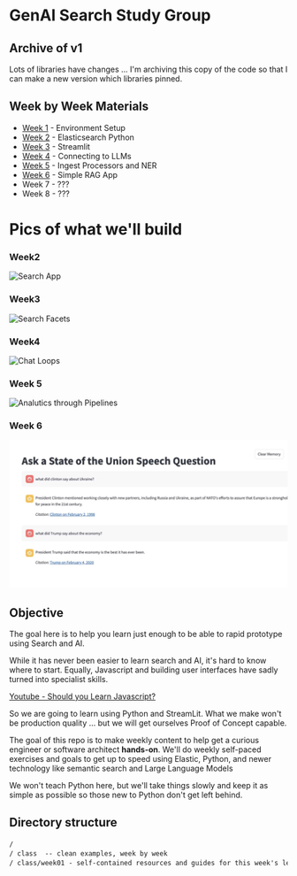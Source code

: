 # GenAI Search Study Group

## Archive of v1
Lots of libraries have changes ... I'm archiving this copy of the code so that I can make a new version which libraries pinned.


## Week by Week Materials

* [Week 1](class/week01/README.md) - Environment Setup
* [Week 2](class/week02/README.md) - Elasticsearch Python
* [Week 3](class/week03/README.md) - Streamlit
* [Week 4](class/week04/README.md) - Connecting to LLMs
* [Week 5](class/week05/README.md) - Ingest Processors and NER
* [Week 6](class/week06/README.md) - Simple RAG App
* Week 7 - ???
* Week 8 - ???

# Pics of what we'll build

### Week2
![Search App](class/week02/search.jpg)

### Week3
![Search Facets](class/week03/facets.jpg)

### Week4
![Chat Loops](class/week04/img/LLMChat.jpg)

### Week 5
![Analutics through Pipelines](class/week05/img/kibana.jpg)

### Week 6
![Simple RAG](class/week06/img/rag-app.jpg)

## Objective

The goal here is to help you learn just enough to be able to rapid prototype using Search and AI.

While it has never been easier to learn search and AI, it's hard to know where to start.  Equally, Javascript and building user interfaces have sadly turned into specialist skills.

[Youtube - Should you Learn Javascript?](https://www.youtube.com/watch?v=Uo3cL4nrGOk)

So we are going to learn using Python and StreamLit. What we make won't be production quality ... but we will get ourselves Proof of Concept capable.

The goal of this repo is to make weekly content to help get a curious engineer or software architect **hands-on**. We'll do weekly self-paced exercises and goals to get up to speed using Elastic, Python, and newer technology like semantic search and Large Language Models

We won't teach Python here, but we'll take things slowly and keep it as simple as possible so those new to Python don't get left behind. 


## Directory structure

```txt
/
/ class  -- clean examples, week by week
/ class/week01 - self-contained resources and guides for this week's learning
```

